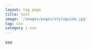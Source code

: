 ```yaml
---
layout: tag_page
title: test
image: '/images/pages/styleguide.jpg'
tag: xxx
category : xxx
---
```


xxx
